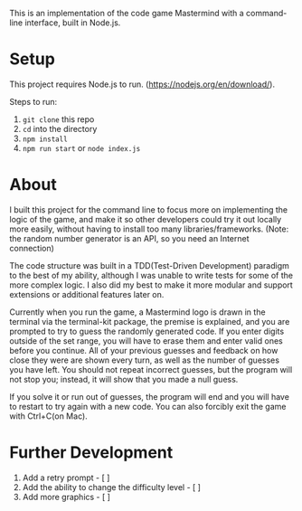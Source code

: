 This is an implementation of the code game Mastermind with a command-line interface, built in Node.js.

# Setup

This project requires Node.js to run. (https://nodejs.org/en/download/).

Steps to run:

1. `git clone` this repo
2. `cd` into the directory 
3. `npm install` 
4. `npm run start` or `node index.js`

# About

I built this project for the command line to focus more on implementing the logic of the game, and make it so other developers could try it out locally more easily, without having to install too many libraries/frameworks. (Note: the random number generator is an API, so you need an Internet connection)

The code structure was built in a TDD(Test-Driven Development) paradigm to the best of my ability, although I was unable to write tests for some of the more complex logic. I also did my best to make it more modular and support extensions or additional features later on.

Currently when you run the game, a Mastermind logo is drawn in the terminal via the terminal-kit package, the premise is explained, and you are prompted to try to guess the randomly generated code. If you enter digits outside of the set range, you will have to erase them and enter valid ones before you continue. All of your previous guesses and feedback on how close they were are shown every turn, as well as the number of guesses you have left. You should not repeat incorrect guesses, but the program will not stop you; instead, it will show that you made a null guess. 

If you solve it or run out of guesses, the program will end and you will have to restart to try again with a new code. You can also forcibly exit the game with Ctrl+C(on Mac).

# Further Development

1. Add a retry prompt - [ ]
2. Add the ability to change the difficulty level - [ ]
3. Add more graphics - [ ]

